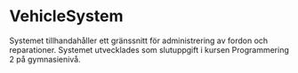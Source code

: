 # VehicleSystem
Systemet tillhandahåller ett gränssnitt för administrering av fordon och reparationer.
Systemet utvecklades som slutuppgift i kursen Programmering 2 på gymnasienivå.